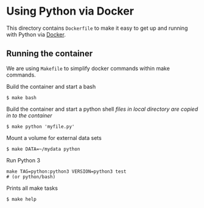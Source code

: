 # Using Python via Docker

This directory contains `Dockerfile` to make it easy to get up and running with
Python via [Docker](http://www.docker.com/).


## Running the container

We are using `Makefile` to simplify docker commands within make commands.

Build the container and start a bash

    $ make bash

Build the container and start a python shell
*files in local directory are copied in to the container*

    $ make python 'myfile.py'

Mount a volume for external data sets

    $ make DATA=~/mydata python

Run Python 3

    make TAG=python:python3 VERSION=python3 test 
    # (or python/bash)

Prints all make tasks

    $ make help